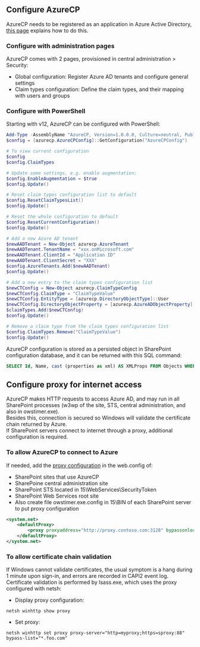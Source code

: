 ## Configure AzureCP

AzureCP needs to be registered as an application in Azure Active Directory, [this page](Create-App-In-AAD.html) explains how to do this.

### Configure with administration pages

AzureCP comes with 2 pages, provisioned in central administration > Security:

- Global configuration: Register Azure AD tenants and configure general settings
- Claim types configuration: Define the claim types, and their mapping with users and groups

### Configure with PowerShell

Starting with v12, AzureCP can be configured with PowerShell:

```powershell
Add-Type -AssemblyName "AzureCP, Version=1.0.0.0, Culture=neutral, PublicKeyToken=65dc6b5903b51636"
$config = [azurecp.AzureCPConfig]::GetConfiguration("AzureCPConfig")

# To view current configuration
$config
$config.ClaimTypes

# Update some settings, e.g. enable augmentation:
$config.EnableAugmentation = $true
$config.Update()

# Reset claim types configuration list to default
$config.ResetClaimTypesList()
$config.Update()

# Reset the whole configuration to default
$config.ResetCurrentConfiguration()
$config.Update()

# Add a new Azure AD tenant
$newAADTenant = New-Object azurecp.AzureTenant
$newAADTenant.TenantName = "xxx.onMicrosoft.com"
$newAADTenant.ClientId = "Application ID"
$newAADTenant.ClientSecret = "XXX"
$config.AzureTenants.Add($newAADTenant)
$config.Update()

# Add a new entry to the claim types configuration list
$newCTConfig = New-Object azurecp.ClaimTypeConfig
$newCTConfig.ClaimType = "ClaimTypeValue"
$newCTConfig.EntityType = [azurecp.DirectoryObjectType]::User
$newCTConfig.DirectoryObjectProperty = [azurecp.AzureADObjectProperty]::Department
$claimTypes.Add($newCTConfig)
$config.Update()

# Remove a claim type from the claim types configuration list
$config.ClaimTypes.Remove("ClaimTypeValue")
$config.Update()
```

AzureCP configuration is stored as a persisted object in SharePoint configuration database, and it can be returned with this SQL command:

```sql
SELECT Id, Name, cast (properties as xml) AS XMLProps FROM Objects WHERE Name = 'AzureCPConfig'
```

## Configure proxy for internet access

AzureCP makes HTTP requests to access Azure AD, and may run in all SharePoint processes (w3wp of the site, STS, central administration, and also in owstimer.exe).  
Besides this, connection is secured so Windows will validate the certificate chain returned by Azure.  
If SharePoint servers connect to internet through a proxy, additional configuration is required.

### To allow AzureCP to connect to Azure

If needed, add the [proxy configuration](https://msdn.microsoft.com/en-us/library/kd3cf2ex.aspx) in the web.config of:

- SharePoint sites that use AzureCP
- SharePoine central administration site
- SharePoint STS located in 15\WebServices\SecurityToken
- SharePoint Web Services root site
- Also create file owstimer.exe.config in 15\BIN of each SharePoint server to put proxy configuration

```xml
<system.net>
    <defaultProxy>
        <proxy proxyaddress="http://proxy.contoso.com:3128" bypassonlocal="true" />
    </defaultProxy>
</system.net>
```

### To allow certificate chain validation

If Windows cannot validate certificates, the usual symptom is a hang during 1 minute upon sign-in, and errors are recorded in CAPI2 event log.  
Certificate validation is performed by lsass.exe, which uses the proxy configured with netsh:

- Display proxy configuration:

```text
netsh winhttp show proxy
```

- Set proxy:

```text
netsh winhttp set proxy proxy-server="http=myproxy;https=sproxy:88" bypass-list="*.foo.com"
```
